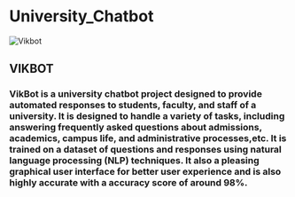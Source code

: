 # University_Chatbot
![Vikbot](https://media.tenor.com/OjxR-mgQmNoAAAAi/vutura-chatbot.gif)

## VIKBOT


### VikBot is a university chatbot project designed to provide automated responses to students, faculty, and staff of a university. It is designed to handle a variety of tasks, including answering frequently asked questions about admissions, academics, campus life, and administrative processes,etc. It is trained on a dataset of questions and responses using natural language processing (NLP) techniques. It also a pleasing graphical user interface for better user experience and is also highly accurate with a accuracy score of around 98%.
